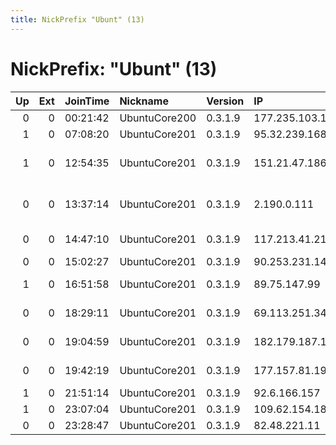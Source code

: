 ```yaml
---
title: NickPrefix "Ubunt" (13)
---
```


# NickPrefix: "Ubunt" (13)

|   Up |   Ext | JoinTime   | Nickname      | Version   | IP              | AS                                 | CC   |   ORp |   Dirp | OS    | Contact   |   eFamMembers |
|-----:|------:|:-----------|:--------------|:----------|:----------------|:-----------------------------------|:-----|------:|-------:|:------|:----------|--------------:|
|    0 |     0 | 00:21:42   | UbuntuCore200 | 0.3.1.9   | 177.235.103.186 | CLARO S.A.                         | br   | 37471 |      0 | Linux | None      |             1 |
|    1 |     0 | 07:08:20   | UbuntuCore201 | 0.3.1.9   | 95.32.239.168   | PJSC Rostelecom                    | ru   | 40411 |      0 | Linux | None      |             1 |
|    1 |     0 | 12:54:35   | UbuntuCore201 | 0.3.1.9   | 151.21.47.186   | Wind Telecomunicazioni SpA         | it   | 38353 |      0 | Linux | None      |             1 |
|    0 |     0 | 13:37:14   | UbuntuCore201 | 0.3.1.9   | 2.190.0.111     | Information Technology Company ITC | ir   | 39963 |      0 | Linux | None      |             1 |
|    0 |     0 | 14:47:10   | UbuntuCore201 | 0.3.1.9   | 117.213.41.216  | National Internet Backbone         | in   | 43109 |      0 | Linux | None      |             1 |
|    0 |     0 | 15:02:27   | UbuntuCore201 | 0.3.1.9   | 90.253.231.147  | Vodafone Limited                   | gb   | 41313 |      0 | Linux | None      |             1 |
|    1 |     0 | 16:51:58   | UbuntuCore201 | 0.3.1.9   | 89.75.147.99    | Liberty Global Operations B.V.     | pl   | 37711 |      0 | Linux | None      |             1 |
|    0 |     0 | 18:29:11   | UbuntuCore201 | 0.3.1.9   | 69.113.251.34   | Cablevision Systems Corp.          | us   | 38120 |      0 | Linux | None      |             1 |
|    0 |     0 | 19:04:59   | UbuntuCore201 | 0.3.1.9   | 182.179.187.138 | Pakistan Telecom Company Limited   | pk   | 35188 |      0 | Linux | None      |             1 |
|    0 |     0 | 19:42:19   | UbuntuCore201 | 0.3.1.9   | 177.157.81.199  | TELEFNICA BRASIL S.A               | br   | 38183 |      0 | Linux | None      |             1 |
|    1 |     0 | 21:51:14   | UbuntuCore201 | 0.3.1.9   | 92.6.166.157    | TalkTalk                           | gb   | 38515 |      0 | Linux | None      |             1 |
|    1 |     0 | 23:07:04   | UbuntuCore201 | 0.3.1.9   | 109.62.154.181  | PJSC Rostelecom                    | ru   | 41727 |      0 | Linux | None      |             1 |
|    0 |     0 | 23:28:47   | UbuntuCore201 | 0.3.1.9   | 82.48.221.11    | Telecom Italia                     | it   | 37977 |      0 | Linux | None      |             1 |
